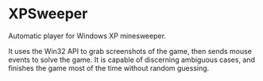 # XPSweeper
Automatic player for Windows XP minesweeper.

It uses the Win32 API to grab screenshots of the game, then sends mouse events to solve the game. It is capable of discerning ambiguous cases, and finishes the game most of the time without random guessing.

